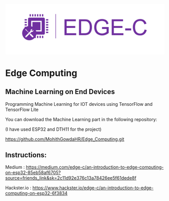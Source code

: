 ![](https://github.com/MohithGowdaHR/Edge_Computing/blob/master/Extras/EC-logo/Final-logos/EC-logo-1.png)

# Edge Computing

## Machine Learning on End Devices

Programming Machine Learning for IOT devices using TensorFlow and TensorFlow Lite

You can download the Machine Learning part in the following repository:

(I have used ESP32 and DTH11 for the project)

https://github.com/MohithGowdaHR/Edge_Computing.git


## Instructions:

Medium      : https://medium.com/edge-c/an-introduction-to-edge-computing-on-esp32-85eb58af6705?source=friends_link&sk=2c11d92e376c13a78426ee5f61dede8f

Hackster.io : https://www.hackster.io/edge-c/an-introduction-to-edge-computing-on-esp32-6f3834
